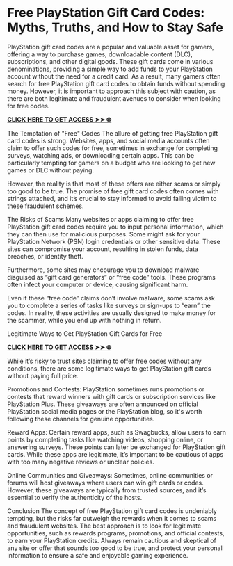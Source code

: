 # Free PlayStation Gift Card Codes: Myths, Truths, and How to Stay Safe

PlayStation gift card codes are a popular and valuable asset for gamers, offering a way to purchase games, downloadable content (DLC), subscriptions, and other digital goods. These gift cards come in various denominations, providing a simple way to add funds to your PlayStation account without the need for a credit card. As a result, many gamers often search for free PlayStation gift card codes to obtain funds without spending money. However, it is important to approach this subject with caution, as there are both legitimate and fraudulent avenues to consider when looking for free codes.

[**CLICK HERE TO GET ACCESS ➤➤ 🌐**](https://free-gift-card.raj-solution.com/958f890)

The Temptation of "Free" Codes
The allure of getting free PlayStation gift card codes is strong. Websites, apps, and social media accounts often claim to offer such codes for free, sometimes in exchange for completing surveys, watching ads, or downloading certain apps. This can be particularly tempting for gamers on a budget who are looking to get new games or DLC without paying.

However, the reality is that most of these offers are either scams or simply too good to be true. The promise of free gift card codes often comes with strings attached, and it’s crucial to stay informed to avoid falling victim to these fraudulent schemes.

The Risks of Scams
Many websites or apps claiming to offer free PlayStation gift card codes require you to input personal information, which they can then use for malicious purposes. Some might ask for your PlayStation Network (PSN) login credentials or other sensitive data. These sites can compromise your account, resulting in stolen funds, data breaches, or identity theft.

Furthermore, some sites may encourage you to download malware disguised as “gift card generators” or “free code” tools. These programs often infect your computer or device, causing significant harm.

Even if these “free code” claims don’t involve malware, some scams ask you to complete a series of tasks like surveys or sign-ups to “earn” the codes. In reality, these activities are usually designed to make money for the scammer, while you end up with nothing in return.

Legitimate Ways to Get PlayStation Gift Cards for Free

[**CLICK HERE TO GET ACCESS ➤➤ 🌐**](https://free-gift-card.raj-solution.com/958f890)

While it’s risky to trust sites claiming to offer free codes without any conditions, there are some legitimate ways to get PlayStation gift cards without paying full price.

Promotions and Contests: PlayStation sometimes runs promotions or contests that reward winners with gift cards or subscription services like PlayStation Plus. These giveaways are often announced on official PlayStation social media pages or the PlayStation blog, so it's worth following these channels for genuine opportunities.

Reward Apps: Certain reward apps, such as Swagbucks, allow users to earn points by completing tasks like watching videos, shopping online, or answering surveys. These points can later be exchanged for PlayStation gift cards. While these apps are legitimate, it’s important to be cautious of apps with too many negative reviews or unclear policies.

Online Communities and Giveaways: Sometimes, online communities or forums will host giveaways where users can win gift cards or codes. However, these giveaways are typically from trusted sources, and it’s essential to verify the authenticity of the hosts.

Conclusion
The concept of free PlayStation gift card codes is undeniably tempting, but the risks far outweigh the rewards when it comes to scams and fraudulent websites. The best approach is to look for legitimate opportunities, such as rewards programs, promotions, and official contests, to earn your PlayStation credits. Always remain cautious and skeptical of any site or offer that sounds too good to be true, and protect your personal information to ensure a safe and enjoyable gaming experience.
